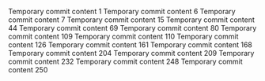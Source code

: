Temporary commit content 1
Temporary commit content 6
Temporary commit content 7
Temporary commit content 15
Temporary commit content 44
Temporary commit content 69
Temporary commit content 80
Temporary commit content 109
Temporary commit content 110
Temporary commit content 126
Temporary commit content 161
Temporary commit content 168
Temporary commit content 204
Temporary commit content 209
Temporary commit content 232
Temporary commit content 248
Temporary commit content 250
